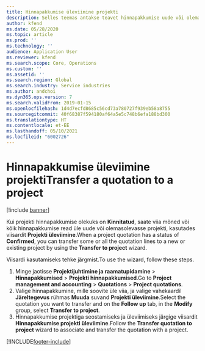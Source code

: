 ```yaml
---
title: Hinnapakkumise üleviimine projekti
description: Selles teemas antakse teavet hinnapakkumise uude või olemasolevasse projekti üleviimise kohta.
author: kfend
ms.date: 05/28/2020
ms.topic: article
ms.prod: ''
ms.technology: ''
audience: Application User
ms.reviewer: kfend
ms.search.scope: Core, Operations
ms.custom: ''
ms.assetid: ''
ms.search.region: Global
ms.search.industry: Service industries
ms.author: andchoi
ms.dyn365.ops.version: 7
ms.search.validFrom: 2019-01-15
ms.openlocfilehash: 1d4d7ecfd8685c56cd73a780727f939eb58a8755
ms.sourcegitcommit: 40f68387f594180af64a5e5c748b6efa188bd300
ms.translationtype: HT
ms.contentlocale: et-EE
ms.lasthandoff: 05/10/2021
ms.locfileid: "6002726"
---
```

# <a name="transfer-a-quotation-to-a-project"></a><span data-ttu-id="28dc3-103">Hinnapakkumise üleviimine projekti</span><span class="sxs-lookup"><span data-stu-id="28dc3-103">Transfer a quotation to a project</span></span>

[!include [banner](../includes/banner.md)]

<span data-ttu-id="28dc3-104">Kui projekti hinnapakkumise olekuks on **Kinnitatud**, saate viia mõned või kõik hinnapakkumise read üle uude või olemasolevasse projekti, kasutades viisardit **Projekti üleviimine**.</span><span class="sxs-lookup"><span data-stu-id="28dc3-104">When a project quotation has a status of **Confirmed**, you can transfer some or all the quotation lines to a new or existing project by using the **Transfer to project** wizard.</span></span> 

<span data-ttu-id="28dc3-105">Viisardi kasutamiseks tehke järgmist.</span><span class="sxs-lookup"><span data-stu-id="28dc3-105">To use the wizard, follow these steps.</span></span>

1. <span data-ttu-id="28dc3-106">Minge jaotisse **Projektijuhtimine ja raamatupidamine** > **Hinnapakkumised** > **Projekti hinnapakkumised**.</span><span class="sxs-lookup"><span data-stu-id="28dc3-106">Go to **Project management and accounting** > **Quotations** > **Project quotations**.</span></span>
2. <span data-ttu-id="28dc3-107">Valige hinnapakkumine, mille soovite üle viia, ja valige vahekaardil **Järeltegevus** rühmas **Muuda** suvand **Projekti üleviimine**.</span><span class="sxs-lookup"><span data-stu-id="28dc3-107">Select the quotation you want to transfer and on the **Follow up** tab, in the **Modify** group, select **Transfer to project**.</span></span>
3. <span data-ttu-id="28dc3-108">Hinnapakkumise projektiga seostamiseks ja üleviimiseks järgige viisardit **Hinnapakkumise projekti üleviimine**.</span><span class="sxs-lookup"><span data-stu-id="28dc3-108">Follow the **Transfer quotation to project** wizard to associate and transfer the quotation with a project.</span></span>


[!INCLUDE[footer-include](../includes/footer-banner.md)]